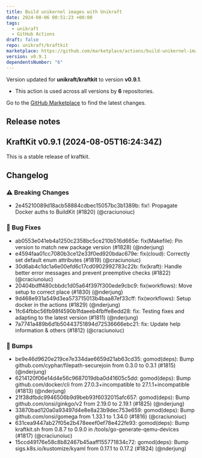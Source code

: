 ```yaml
---
title: Build unikernel images with Unikraft
date: 2024-08-06 00:51:23 +00:00
tags:
  - unikraft
  - GitHub Actions
draft: false
repo: unikraft/kraftkit
marketplace: https://github.com/marketplace/actions/build-unikernel-images-with-unikraft
version: v0.9.1
dependentsNumber: "6"
---
```



Version updated for **unikraft/kraftkit** to version **v0.9.1**.
- This action is used across all versions by **6** repositories.

Go to the [GitHub Marketplace](https://github.com/marketplace/actions/build-unikernel-images-with-unikraft) to find the latest changes.

## Release notes

## KraftKit v0.9.1 (2024-08-05T16:24:34Z)

This is a stable release of kraftkit.

## Changelog
### ⚠️ Breaking Changes
* 2e45210089d18acb58884cdbec15057bc3b1389b: fix!: Propagate Docker auths to BuildKit (#1820) (@craciunoiuc)
### 🐛 Bug Fixes
* ab0553e041eb4a1250c2358bc5ce210b516d665e: fix(Makefile): Pin version to match new package version (#1828) (@nderjung)
* e4594faa01cc7080b3ce12e33f0ed920bdac679e: fix(cloud): Correctly set default enum attributes (#1819) (@craciunoiuc)
* 30d6ab4c1dc1a6e00efd6c17cd0902992783c22b: fix(kraft): Handle better error messages and prevent preemptive checks (#1822) (@craciunoiuc)
* 20404bdff480cbbdc1d05a64f397f300ede9cbc9: fix(workflows): Move setup to correct place (#1830) (@nderjung)
* 9d468e931a549d3ea573715013b4baa87ef33cff: fix(workflows): Setup docker in the actions (#1829) (@nderjung)
* 1fc64fbbc56fb98f4590b1fdaeeb4fbffe8edd28: fix: Testing fixes and adapting to the latest version (#1811) (@nderjung)
* 7a7741a489b6d1b50443751894d72536666ebc21: fix: Update help information & others (#1812) (@craciunoiuc)
### 🤖 Bumps
* be9e46d9620e219ce7e334dae6659d21ab63cd35: gomod(deps): Bump github.com/cyphar/filepath-securejoin from 0.3.0 to 0.3.1 (#1815) (@nderjung)
* 6214120f06e14d4e56c9687019dba0d41605c5dd: gomod(deps): Bump github.com/docker/cli from 27.0.3+incompatible to 27.1.1+incompatible (#1813) (@nderjung)
* 21f38dfbdc9946506b9d9beb93f6032015afc657: gomod(deps): Bump github.com/onsi/ginkgo/v2 from 2.19.0 to 2.19.1 (#1825) (@nderjung)
* 33870bad120a0a93497d4e8e8a23b9dec753e659: gomod(deps): Bump github.com/onsi/gomega from 1.33.1 to 1.34.0 (#1816) (@craciunoiuc)
* 631cea9447ab27f05e2b478eeef0ef78e422fe93: gomod(deps): Bump kraftkit.sh from 0.8.7 to 0.9.0 in /tools/go-generate-qemu-devices (#1817) (@craciunoiuc)
* 15ccd49176e58c8b82467b45aaff155771834c72: gomod(deps): Bump sigs.k8s.io/kustomize/kyaml from 0.17.1 to 0.17.2 (#1824) (@nderjung)


